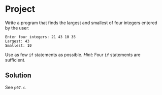 # Project

Write a program that finds the largest and smallest of four integers entered by
the user:

```
Enter four integers: 21 43 10 35
Largest: 43
Smallest: 10
```

Use as few `if` statements as possible. *Hint:* Four `if` statements are
sufficient.

## Solution

See `p07.c`.
